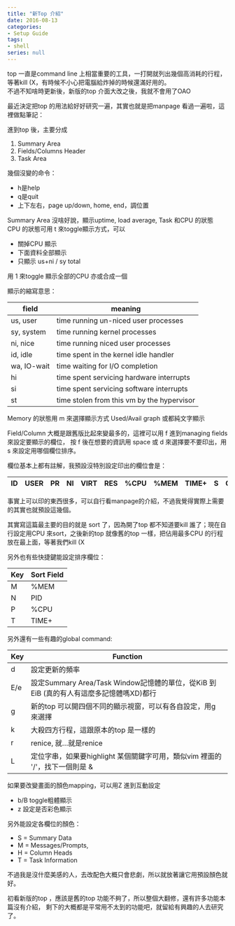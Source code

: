 ```yaml
---
title: "新Top 介紹"
date: 2016-08-13
categories:
- Setup Guide
tags:
- shell
series: null
---
```


top 一直是command line 上相當重要的工具，一打開就列出幾個高消耗的行程，等著kill (X，有時候不小心把電腦給炸掉的時候還滿好用的。  
不過不知啥時更新後，新版的top 介面大改之後，我就不會用了OAO  
<!--more-->

最近決定把top 的用法給好好研究一遍，其實也就是把manpage 看過一遍啦，這裡做點筆記：  

進到top 後，主要分成
1. Summary Area
2. Fields/Columns Header
3. Task Area  

幾個沒變的命令：
* h是help
* q是quit
* 上下左右，page up/down, home, end，調位置  

Summary Area 沒啥好說，顯示uptime, load average, Task 和CPU 的狀態  
CPU 的狀態可用 t 來toggle顯示方式，可以

* 關掉CPU 顯示
* 下面資料全部顯示
* 只顯示 us+ni / sy total  

用 1 來toggle 顯示全部的CPU 亦或合成一個  

顯示的縮寫意思：  

| field | meaning  |
|-------|--------------|
| us, user | time running un-niced user processes |
| sy, system | time running kernel processes |
| ni, nice | time running niced user processes |
| id, idle | time spent in the kernel idle handler |
| wa, IO-wait | time waiting for I/O completion |
| hi | time spent servicing hardware interrupts |
| si | time spent servicing software interrupts |
| st | time stolen from this vm by the hypervisor |

Memory 的狀態用 m 來選擇顯示方式 Used/Avail graph 或都純文字顯示    

Field/Column 大概是跟舊版比起來變最多的，這裡可以用 f 進到managing fields來設定要顯示的欄位，
按 f 後在想要的資訊用 space 或 d 來選擇要不要印出，用s 來設定用哪個欄位排序。  

欄位基本上都有註解，我預設沒特別設定印出的欄位會是：  

| ID | USER | PR | NI | VIRT | RES | %CPU | %MEM | TIME+ | S | COMMAND |
|----|------|----|----|------|-----|------|------|-------|---|---------|

事實上可以印的東西很多，可以自行看manpage的介紹，不過我覺得實際上需要的其實也就預設這幾個。  

其實寫這篇最主要的目的就是 sort 了，因為開了top 都不知道要kill 誰了；現在自行設定用CPU 來sort，之後新的top 就像舊的top 一樣，把佔用最多CPU 的行程放在最上面，等著我們kill (X  

另外也有些快捷鍵能設定排序欄位：  

| Key | Sort Field |
|------|--------------|
| M | %MEM |
| N | PID |
| P | %CPU |
| T | TIME+ |

另外還有一些有趣的global command:  

| Key | Function |
|------|-------------|
| d | 設定更新的頻率  |
| E/e | 設定Summary Area/Task Window記憶體的單位，從KiB 到EiB (真的有人有這麼多記憶體嗎XD)都行  |
| g | 新的top 可以開四個不同的顯示視窗，可以有各自設定，用g 來選擇  |
| k | 大殺四方行程，這跟原本的top 是一樣的  |
| r | renice, 就…就是renice  |
| L | 定位字串，如果要highlight 某個關鍵字可用，類似vim 裡面的 '/'，找下一個則是 &  |

如果要改變畫面的顏色mapping，可以用Z 進到互動設定  
* b/B toggle粗體顯示
* z 設定是否彩色顯示

另外能設定各欄位的顏色：  
* S = Summary Data
* M = Messages/Prompts,  
* H = Column Heads
* T = Task Information  

不過我是沒什麼美感的人，去改配色大概只會悲劇，所以就放著讓它用預設顏色就好。  

初看新版的top ，應該是舊的top 功能不夠了，所以整個大翻修，還有許多功能本篇沒有介紹，
剩下的大概都是平常用不太到的功能吧，就留給有興趣的人去研究了。 